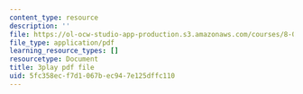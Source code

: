 ```yaml
---
content_type: resource
description: ''
file: https://ol-ocw-studio-app-production.s3.amazonaws.com/courses/8-01sc-classical-mechanics-fall-2016/5fc358ecf7d1067bec947e125dffc110_O_M8asN10oQ.pdf
file_type: application/pdf
learning_resource_types: []
resourcetype: Document
title: 3play pdf file
uid: 5fc358ec-f7d1-067b-ec94-7e125dffc110
---
```

